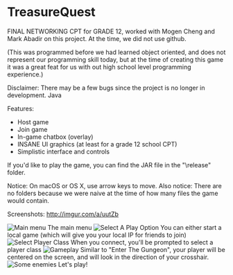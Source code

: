 # TreasureQuest
FINAL NETWORKING CPT for GRADE 12, worked with Mogen Cheng and Mark Abadir on this project. At the time, we did not use github.

(This was programmed before we had learned object oriented, and does not represent our programming skill today, but at the time of
creating this game it was a great feat for us with out high school level programming experience.)

Disclaimer: There may be a few bugs since the project is no longer in development.
Java

Features:
- Host game
- Join game
- In-game chatbox (overlay)
- INSANE UI graphics (at least for a grade 12 school CPT)
- Simplistic interface and controls

If you'd like to play the game, you can find the JAR file in the "\release" folder.

Notice: On macOS or OS X, use arrow keys to move.
Also notice: There are no folders because we were naive at the time of how many files the game would contain.

Screenshots: http://imgur.com/a/uutZb

![Main menu](http://i.imgur.com/ji3IVoR.png)
The main menu
![Select A Play Option](http://i.imgur.com/MOCFSGQ.jpg)
You can either start a local game (which will give you your local IP for friends to join)
![Select Player Class](http://i.imgur.com/Sox9jpT.png)
When you connect, you'll be prompted to select a player class
![Gameplay](http://i.imgur.com/zf48sWC.png)
Similar to "Enter The Gungeon", your player will be centered on the screen, and will look in the direction of your crosshair.
![Some enemies](http://i.imgur.com/R16YftT.png)
Let's play!

